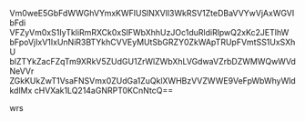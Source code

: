Vm0weE5GbFdWWGhVYmxKWFlUSlNXVll3WkRSV1ZteDBaVVYwVjAxWGVIbFdi
VFZyVm0xS1IyTkliRmRXCk0xSlFWbXhhUzJOc1duRldiRlpwQ2xKc2JETlhW
bFpoVjIxV1IxUnNiR3BTYkhCVVEyMUtSbGRZY0ZkWApTRUpFVmtSS1UxSXhU
blZTYkZacFZqTm9XRkV5ZUdGU1ZrWlZWbXhLVGdwaVZrbDZWMWQwWVdNeVVr
ZGkKUkZwT1VsaFNSVmx0ZUdGa1ZuQklXWHBzVVZWWE9VeFpWbWhyWldkdlMx
cHVXak1LQ214aGNRPT0KCnNtcQ==

wrs
